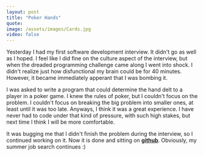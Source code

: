 ```yaml
---
layout: post
title: "Poker Hands"
quote: 
image: /assets/images/Cards.jpg
video: false
---
```


Yesterday I had my first software development interview. It didn't go as well as I hoped. I feel like I did fine on the culture aspect of the interview, but when the dreaded programming challenge came along I went into shock. I didn't realize just how disfunctional my brain could be for 40 minutes. However, it became immediately apperant that I was bombing it.

I was asked to write a program that could determine the hand delt to a player in a poker game. I knew the rules of poker, but I couldn't focus on the problem. I couldn't focus on breaking the big problem into smaller ones, at least until it was too late. Anyways, I think it was a great experience. I have never had to code under that kind of pressure, with such high stakes, but next time I think I will be more comfortable.

It was bugging me that I didn't finish the problem during the interview, so I continued working on it. Now it is done and sitting on [**github**](http://github.com/bwhthd/poker-). Obviously, my summer job search continues :)
